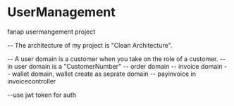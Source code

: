 # UserManagement
fanap usermangement project

-- The architecture of my project is "Clean Architecture".

-- A user domain is a customer when you take on the role of a customer.
--    in user domain is a "CustomerNumber"
-- order domain
-- invoice domain
-- wallet domain, wallet create as seprate domain
-- payinvoice in invoicecontroller

--use jwt token for auth
